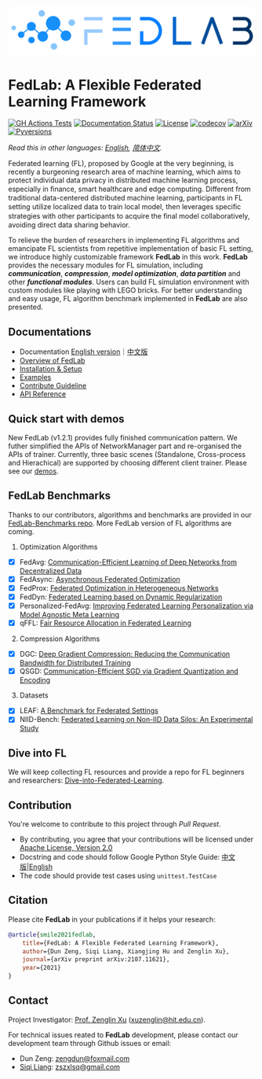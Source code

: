 <p align="center"><img src="./docs/imgs/FedLab-logo.svg?raw=True" width=700></p>

# FedLab: A Flexible Federated Learning Framework

[![GH Actions Tests](https://github.com/SMILELab-FL/FedLab/actions/workflows/CI.yml/badge.svg)](https://github.com/SMILELab-FL/FedLab/actions) [![Documentation Status](https://readthedocs.org/projects/fedlab/badge/?version=master)](https://fedlab.readthedocs.io/en/master/?badge=master) [![License](https://img.shields.io/github/license/SMILELab-FL/FedLab)](https://opensource.org/licenses/Apache-2.0) [![codecov](https://codecov.io/gh/SMILELab-FL/FedLab/branch/master/graph/badge.svg?token=4HHB5JCSC6)](https://codecov.io/gh/SMILELab-FL/FedLab) [![arXiv](https://img.shields.io/badge/arXiv-2107.11621-red.svg)](https://arxiv.org/abs/2107.11621) [![Pyversions](https://img.shields.io/pypi/pyversions/fedlab.svg?style=flat-square)](https://pypi.python.org/pypi/fedlab)


_Read this in other languages: [English](README.md), [简体中文](README.zh-cn.md)._

Federated learning (FL), proposed by Google at the very beginning, is recently a burgeoning research area of machine learning, which aims to protect individual data privacy in distributed machine learning process, especially in ﬁnance, smart healthcare and edge computing. Different from traditional data-centered distributed machine learning, participants in FL setting utilize localized data to train local model, then leverages speciﬁc strategies with other participants to acquire the ﬁnal model collaboratively, avoiding direct data sharing behavior.

To relieve the burden of researchers in implementing FL algorithms and emancipate FL scientists from repetitive implementation of basic FL setting, we introduce highly customizable framework __FedLab__ in this work. __FedLab__ provides the necessary modules for FL simulation, including ***communication***, ***compression***, ***model optimization***, ***data partition*** and other ***functional modules***. Users can build FL simulation environment with custom modules like playing with LEGO bricks. For better understanding and easy usage, FL algorithm benchmark implemented in __FedLab__ are also presented.


## Documentations

- Documentation [English version](https://fedlab.readthedocs.io/en/master/)｜[中文版](https://fedlab.readthedocs.io/zh_CN/latest/)
- [Overview of FedLab](https://fedlab.readthedocs.io/en/master/overview.html)
- [Installation & Setup](https://fedlab.readthedocs.io/en/master/install.html)
- [Examples](https://fedlab.readthedocs.io/en/master/example.html)
- [Contribute Guideline](https://fedlab.readthedocs.io/en/master/contributing.html)
- [API Reference](https://fedlab.readthedocs.io/en/master/autoapi/index.html)


## Quick start with demos

New FedLab (v1.2.1) provides fully finished communication pattern. We futher simplified the APIs of NetworkManager part and re-organised the APIs of trainer. Currently, three basic scenes (Standalone, Cross-process and Hierachical) are supported by choosing different client trainer. Please see our [demos](./examples/README.md).

## FedLab Benchmarks

Thanks to our contributors, algorithms and benchmarks are provided in our [FedLab-Benchmarks repo](https://github.com/SMILELab-FL/FedLab-benchmarks). More FedLab version of FL algorithms are coming.

1. Optimization Algorithms
- [x] FedAvg: [Communication-Efficient Learning of Deep Networks from Decentralized Data](http://proceedings.mlr.press/v54/mcmahan17a/mcmahan17a.pdf)
- [x] FedAsync: [Asynchronous Federated Optimization](http://arxiv.org/abs/1903.03934)
- [x] FedProx: [Federated Optimization in Heterogeneous Networks](https://arxiv.org/abs/1812.06127)
- [x] FedDyn: [Federated Learning based on Dynamic Regularization](https://openreview.net/pdf?id=B7v4QMR6Z9w)
- [x] Personalized-FedAvg: [Improving Federated Learning Personalization via Model Agnostic Meta Learning](https://arxiv.org/pdf/1909.12488.pdf)
- [x] qFFL: [Fair Resource Allocation in Federated Learning](https://arxiv.org/abs/1905.10497)

2. Compression Algorithms
- [x] DGC: [Deep Gradient Compression: Reducing the Communication Bandwidth for Distributed Training](https://arxiv.org/abs/1712.01887)
- [x] QSGD: [Communication-Efficient SGD via Gradient Quantization and Encoding](https://proceedings.neurips.cc/paper/2017/hash/6c340f25839e6acdc73414517203f5f0-Abstract.html)

3. Datasets
- [x] LEAF: [A Benchmark for Federated Settings](http://arxiv.org/abs/1812.01097)
- [x] NIID-Bench: [Federated Learning on Non-IID Data Silos: An Experimental Study](https://arxiv.org/abs/2102.02079)

## Dive into FL

We will keep collecting FL resources and provide a repo for FL beginners and researchers: [Dive-into-Federated-Learning](https://github.com/SMILELab-FL/Dive-into-Federated-Learning).

## Contribution

You're welcome to contribute to this project through _Pull Request_.

- By contributing, you agree that your contributions will be licensed under [Apache License, Version 2.0](https://www.apache.org/licenses/LICENSE-2.0.html) 
- Docstring  and code should follow Google Python Style Guide: [中文版](https://zh-google-styleguide.readthedocs.io/en/latest/google-python-styleguide/python_style_rules/)|[English](https://google.github.io/styleguide/pyguide.html)
- The code should provide test cases using `unittest.TestCase`



## Citation

Please cite __FedLab__ in your publications if it helps your research:

```bibtex
@article{smile2021fedlab,  
    title={FedLab: A Flexible Federated Learning Framework},  
    author={Dun Zeng, Siqi Liang, Xiangjing Hu and Zenglin Xu},  
    journal={arXiv preprint arXiv:2107.11621},  
    year={2021}
}
```

## Contact

Project Investigator: [Prof. Zenglin Xu](https://scholar.google.com/citations?user=gF0H9nEAAAAJ&hl=en) (xuzenglin@hit.edu.cn).

For technical issues reated to __FedLab__ development, please contact our development team through Github issues or email:

- Dun Zeng: zengdun@foxmail.com
- [Siqi Liang](https://scholar.google.com/citations?user=LIjv5BsAAAAJ&hl=en): zszxlsq@gmail.com


